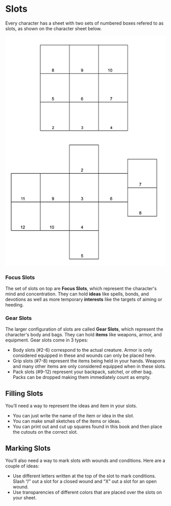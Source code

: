 # Slots
Every character has a sheet with two sets of numbered boxes refered to as slots, as shown on the character sheet below.

![Human Inventory](https://raw.githubusercontent.com/RedOgreJelly/redogrejelly.github.io/refs/heads/main/images/SlotsHuman.png)

### Focus Slots
The set of slots on top are **Focus Slots**, which represent the character's mind and concentration. They can hold **ideas** like spells, bonds, and devotions as well as more temporary **interests** like the targets of aiming or heeding.

### Gear Slots
The larger configuration of slots are called **Gear Slots**, which represent the character's body and bags. They can hold **items** like weapons, armor, and equipment. Gear slots come in 3 types:
* Body slots (#2-6) correspond to the actual creature. Armor is only considered equipped in these and wounds can only be placed here. 
* Grip slots (#7-8) represent the items being held in your hands. Weapons and many other items are only considered equipped when in these slots.
* Pack slots (#9-12) represent your backpack, satchel, or other bag. Packs can be dropped making them immediately count as empty.

## Filling Slots
You’ll need a way to represent the ideas and item in your slots. 
* You can just write the name of the item or idea in the slot.
* You can make small sketches of the items or ideas.
* You can print out and cut up squares found in this book and then place the cutouts on the correct slot.

## Marking Slots
You’ll also need a way to mark slots with wounds and conditions. Here are a couple of ideas:
* Use different letters written at the top of the slot to mark conditions. Slash “/” out a slot for a closed wound and “X” out a slot for an open wound. 
* Use transparencies of different colors that are placed over the slots on your sheet.
